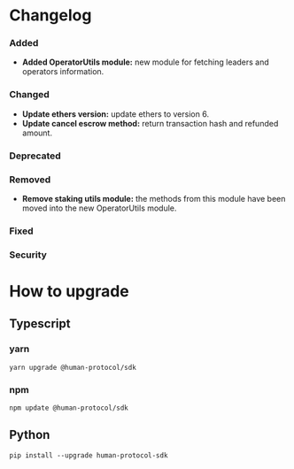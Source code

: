 # Changelog

### Added

- **Added OperatorUtils module:** new module for fetching leaders and operators information.

### Changed

- **Update ethers version:** update ethers to version 6.
- **Update cancel escrow method:** return transaction hash and refunded amount.

### Deprecated

### Removed

- **Remove staking utils module:** the methods from this module have been moved  into the new OperatorUtils module.

### Fixed

### Security

# How to upgrade

## Typescript

### yarn

```
yarn upgrade @human-protocol/sdk
```

### npm

```
npm update @human-protocol/sdk
```

## Python

```
pip install --upgrade human-protocol-sdk
```
